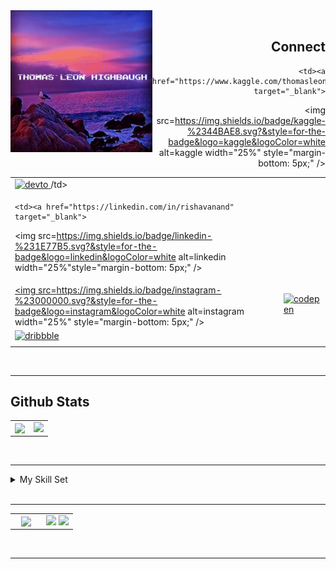 <div align="left">
<img src="https://raw.githubusercontent.com/Thomashighbaugh/Thomashighbaugh/master/header.gif" align="left" width="45%" />
</div>  
  

<br/>  



<div align="right" width="45%">
<h2>Connect</h2>
  <table>
<tr>
    <td><a href="https://dev.to/thomashighbaugh" target="_blank">
<img src=https://img.shields.io/badge/dev.to-%2308090A.svg?&style=for-the-badge&logo=dev.to&logoColor=white alt=devto width="25%" style="margin-bottom: 5px;" />
</a>/td>

    <td><a href="https://linkedin.com/in/rishavanand" target="_blank">
<img src=https://img.shields.io/badge/linkedin-%231E77B5.svg?&style=for-the-badge&logo=linkedin&logoColor=white alt=linkedin width="25%"style="margin-bottom: 5px;" />
    </a></td>
    </tr>
    <tr>
    <td><a href="https://instagram.com/thomashighbaugh" target="_blank">
<img src=https://img.shields.io/badge/instagram-%23000000.svg?&style=for-the-badge&logo=instagram&logoColor=white alt=instagram width="25%" style="margin-bottom: 5px;" />
    </a></td>
    
<td><a href="https://codepen.com/thomashighbaughthomasleonhighbaugh" target="_blank">
<img src=https://img.shields.io/badge/codepen-%23131417.svg?&style=for-the-badge&logo=codepen&logoColor=white alt=codepen width="25%" style="margin-bottom: 5px;" />
</a></td>
    </tr>
<tr>
    <td><a href="https://dribbble.com/thighbaugh" target="_blank">
<img src=https://img.shields.io/badge/dribbble-%23E45285.svg?&style=for-the-badge&logo=dribbble&logoColor=white alt=dribbble width="25%" style="margin-bottom: 5px;" />
    </a></td>

    <td><a href="https://www.kaggle.com/thomasleonhighbaugh" target="_blank">
<img src=https://img.shields.io/badge/kaggle-%2344BAE8.svg?&style=for-the-badge&logo=kaggle&logoColor=white alt=kaggle width="25%" style="margin-bottom: 5px;" />
  </a></td>
    </tr>
  </table>
</div>  
  

<br/>  
<hr/>


## Github Stats  
<table><tr><td valign="center" width="50%">

<div align="center"><img src="https://github-readme-stats.vercel.app/api?username=Thomashighbaugh&show_icons=true&count_private=true&hide_border=true" align="center" /></div>

</td><td valign="top" width="50%">

<img src="https://github-readme-stats.vercel.app/api/top-langs/?username=Thomashighbaugh&hide_border=true&layout=compact" align="left" />

</td></tr></table>  

<br/>  
<hr/>

<details><summary> My Skill Set </summary><table><tr><td valign="top" width="33%">



### Frontend  
<div align="center">  
<img style="margin: 10px" src="http://127.0.0.1:8000/skills-assets/react-original-wordmark.svg" alt="React" height="25" />  
<img style="margin: 10px" src="http://127.0.0.1:8000/skills-assets/bootstrap-plain.svg" alt="Bootstrap" height="25" />  
<img style="margin: 10px" src="http://127.0.0.1:8000/skills-assets/css3-original-wordmark.svg" alt="CSS3" height="25" />  
<img style="margin: 10px" src="http://127.0.0.1:8000/skills-assets/html5-original-wordmark.svg" alt="HTML5" height="25" />  
<img style="margin: 10px" src="http://127.0.0.1:8000/skills-assets/electron-original.svg" alt="Electron" height="25" />  
<img style="margin: 10px" src="http://127.0.0.1:8000/skills-assets/javascript-original.svg" alt="JavaScript" height="25" />  
<img style="margin: 10px" src="http://127.0.0.1:8000/skills-assets/typescript-original.svg" alt="TypeScript" height="25" />  
<img style="margin: 10px" src="http://127.0.0.1:8000/skills-assets/sass-original.svg" alt="Sass" height="25" />  
<img style="margin: 10px" src="http://127.0.0.1:8000/skills-assets/vuejs-original-wordmark.svg" alt="Vue.js" height="25" />  
<img style="margin: 10px" src="http://127.0.0.1:8000/skills-assets/graphql.png" alt="GraphQL" height="25" />  
<img style="margin: 10px" src="http://127.0.0.1:8000/skills-assets/figma-icon.svg" alt="Figma" height="25" />  
<img style="margin: 10px" src="http://127.0.0.1:8000/skills-assets/gatsby.png" alt="Gatsby" height="25" />  
<img style="margin: 10px" src="http://127.0.0.1:8000/skills-assets/gulp-plain.svg" alt="gulp.js" height="25" />  
<img style="margin: 10px" src="http://127.0.0.1:8000/skills-assets/webpack-original.svg" alt="Webpack" height="25" />  
</div>

</td><td valign="op" width="33%">



### Backend  
<div align="center">  
<img style="margin: 10px" src="http://127.0.0.1:8000/skills-assets/cplusplus-original.svg" alt="C++" height="25" />  
<img style="margin: 10px" src="http://127.0.0.1:8000/skills-assets/javascript-original.svg" alt="JavaScript" height="25" />  
<img style="margin: 10px" src="http://127.0.0.1:8000/skills-assets/typescript-original.svg" alt="TypeScript" height="25" />  
<img style="margin: 10px" src="http://127.0.0.1:8000/skills-assets/php-original.svg" alt="PHP" height="25" />  
<img style="margin: 10px" src="http://127.0.0.1:8000/skills-assets/mongodb-original-wordmark.svg" alt="MongoDB" height="25" />  
<img style="margin: 10px" src="http://127.0.0.1:8000/skills-assets/nodejs-original-wordmark.svg" alt="Node.js" height="25" />  
<img style="margin: 10px" src="http://127.0.0.1:8000/skills-assets/python-original.svg" alt="Python" height="25" />  
<img style="margin: 10px" src="http://127.0.0.1:8000/skills-assets/express-original-wordmark.svg" alt="Express.js" height="25" />  
<img style="margin: 10px" src="http://127.0.0.1:8000/skills-assets/redux-original.svg" alt="Redux" height="25" />  
<img style="margin: 10px" src="http://127.0.0.1:8000/skills-assets/java-original-wordmark.svg" alt="Java" height="25" />  
<img style="margin: 10px" src="http://127.0.0.1:8000/skills-assets/mysql-original-wordmark.svg" alt="MySQL" height="25" />  
<img style="margin: 10px" src="http://127.0.0.1:8000/skills-assets/ruby-original-wordmark.svg" alt="Ruby" height="25" />  
<img style="margin: 10px" src="http://127.0.0.1:8000/skills-assets/firebase.png" alt="Firebase" height="25" />  
<img style="margin: 10px" src="http://127.0.0.1:8000/skills-assets/redis-original-wordmark.svg" alt="Redis" height="25" />  
<img style="margin: 10px" src="http://127.0.0.1:8000/skills-assets/rails-original-wordmark.svg" alt="Ruby on Rails" height="25" />  
</div>

</td><td valign="top" width="33%">



### DevOps/SysAd  
<div align="center">  
<img style="margin: 10px" src="http://127.0.0.1:8000/skills-assets/amazonwebservices-original-wordmark.svg" alt="AWS" height="25" />  
<img style="margin: 10px" src="http://127.0.0.1:8000/skills-assets/google_cloud-icon.svg" alt="GCP" height="25" />  
<img style="margin: 10px" src="http://127.0.0.1:8000/skills-assets/kubernetes-icon.svg" alt="Kubernetes" height="25" />  
<img style="margin: 10px" src="http://127.0.0.1:8000/skills-assets/git-scm-icon.svg" alt="Git" height="25" />  
<img style="margin: 10px" src="http://127.0.0.1:8000/skills-assets/docker-original-wordmark.svg" alt="Docker" height="25" />  
<img style="margin: 10px" src="http://127.0.0.1:8000/skills-assets/jenkins-icon.svg" alt="Jenkins" height="25" />  
<img style="margin: 10px" src="http://127.0.0.1:8000/skills-assets/haskell.png" alt="Haskell" height="25" />  
<img style="margin: 10px" src="http://127.0.0.1:8000/skills-assets/ansible.png" alt="Ansible" height="25" />  
<img style="margin: 10px" src="http://127.0.0.1:8000/skills-assets/latex.png" alt="Latex" height="25" />  
<img style="margin: 10px" src="http://127.0.0.1:8000/skills-assets/linux-original.svg" alt="Linux" height="25" />  
<img style="margin: 10px" src="http://127.0.0.1:8000/skills-assets/raspberrypi.png" alt="Raspberry Pi" height="25" />  
<img style="margin: 10px" src="http://127.0.0.1:8000/skills-assets/gnu_bash-icon.svg" alt="Bash" height="25" />  
<img style="margin: 10px" src="http://127.0.0.1:8000/skills-assets/android-original-wordmark.svg" alt="Android" height="25" />  
<img style="margin: 10px" src="http://127.0.0.1:8000/skills-assets/rust-plain.svg" alt="Rust" height="25" />  
</div>

</td></tr></table></details>  

<br/>  
<hr/>

<table><tr><td valign="top" width="50%">

<div align="center">
<img src="https://komarev.com/ghpvc/?username=Thomashighbaugh&&style=flat-square" align="center" />
</div>  


</td><td valign="top" width="50%">

<div align="right">
            <a href="https://paypal.me/thomasleonhighbaugh" target="_blank" style="display: inline-block;">
                <img
                    src="https://img.shields.io/badge/Donate-PayPal-blue.svg?style=flat-square" 
                    align="right"
                />
            </a>
            <a href="https://www.buymeacoffee.com/thomashighbaugh" target="_blank" style="display: inline-block;">
                <img
                    src="https://img.shields.io/badge/Donate-Buy%20Me%20A%20Coffee-orange.svg?style=flat-square" 
                    align="right"
                />
            </a></div>

</td></tr></table>
<br />

----
